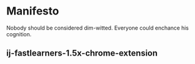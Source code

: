 # Manifesto

Nobody should be considered dim-witted. Everyone could enchance his cognition.

## ij-fastlearners-1.5x-chrome-extension